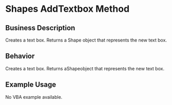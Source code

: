 # Shapes AddTextbox Method

## Business Description
Creates a text box. Returns a Shape object that represents the new text box.

## Behavior
Creates a text box. Returns aShapeobject that represents the new text box.

## Example Usage
No VBA example available.
